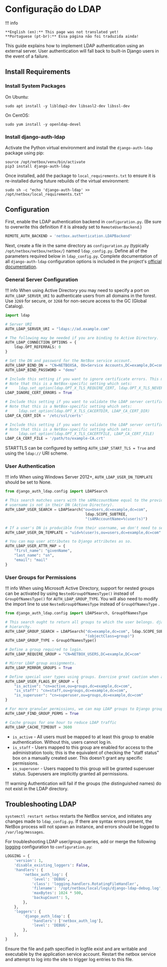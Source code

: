 # Configuração do LDAP

!!! info

    **English (en):** This page was not translated yet!
    **Portuguese (pt-br):** Essa página não foi traduzida ainda!

This guide explains how to implement LDAP authentication using an external server. User authentication will fall back to built-in Django users in the event of a failure.

## Install Requirements

### Install System Packages

On Ubuntu:

```no-highlight
sudo apt install -y libldap2-dev libsasl2-dev libssl-dev
```

On CentOS:

```no-highlight
sudo yum install -y openldap-devel
```

### Install django-auth-ldap

Activate the Python virtual environment and install the `django-auth-ldap` package using pip:

```no-highlight
source /opt/netbox/venv/bin/activate
pip3 install django-auth-ldap
```

Once installed, add the package to `local_requirements.txt` to ensure it is re-installed during future rebuilds of the virtual environment:

```no-highlight
sudo sh -c "echo 'django-auth-ldap' >> /opt/netbox/local_requirements.txt"
```

## Configuration

First, enable the LDAP authentication backend in `configuration.py`. (Be sure to overwrite this definition if it is already set to `RemoteUserBackend`.)

```python
REMOTE_AUTH_BACKEND = 'netbox.authentication.LDAPBackend'
```

Next, create a file in the same directory as `configuration.py` (typically `/opt/netbox/netbox/netbox/`) named `ldap_config.py`. Define all of the parameters required below in `ldap_config.py`. Complete documentation of all `django-auth-ldap` configuration options is included in the project's [official documentation](https://django-auth-ldap.readthedocs.io/).

### General Server Configuration

!!! info
    When using Active Directory you may need to specify a port on `AUTH_LDAP_SERVER_URI` to authenticate users from all domains in the forest. Use `3269` for secure, or `3268` for non-secure access to the GC (Global Catalog).

```python
import ldap

# Server URI
AUTH_LDAP_SERVER_URI = "ldaps://ad.example.com"

# The following may be needed if you are binding to Active Directory.
AUTH_LDAP_CONNECTION_OPTIONS = {
    ldap.OPT_REFERRALS: 0
}

# Set the DN and password for the NetBox service account.
AUTH_LDAP_BIND_DN = "CN=NETBOXSA, OU=Service Accounts,DC=example,DC=com"
AUTH_LDAP_BIND_PASSWORD = "demo"

# Include this setting if you want to ignore certificate errors. This might be needed to accept a self-signed cert.
# Note that this is a NetBox-specific setting which sets:
#     ldap.set_option(ldap.OPT_X_TLS_REQUIRE_CERT, ldap.OPT_X_TLS_NEVER)
LDAP_IGNORE_CERT_ERRORS = True

# Include this setting if you want to validate the LDAP server certificates against a CA certificate directory on your server
# Note that this is a NetBox-specific setting which sets:
#     ldap.set_option(ldap.OPT_X_TLS_CACERTDIR, LDAP_CA_CERT_DIR)
LDAP_CA_CERT_DIR = '/etc/ssl/certs'

# Include this setting if you want to validate the LDAP server certificates against your own CA.
# Note that this is a NetBox-specific setting which sets:
#     ldap.set_option(ldap.OPT_X_TLS_CACERTFILE, LDAP_CA_CERT_FILE)
LDAP_CA_CERT_FILE = '/path/to/example-CA.crt'
```

STARTTLS can be configured by setting `AUTH_LDAP_START_TLS = True` and using the `ldap://` URI scheme.

### User Authentication

!!! info
    When using Windows Server 2012+, `AUTH_LDAP_USER_DN_TEMPLATE` should be set to None.

```python
from django_auth_ldap.config import LDAPSearch

# This search matches users with the sAMAccountName equal to the provided username. This is required if the user's
# username is not in their DN (Active Directory).
AUTH_LDAP_USER_SEARCH = LDAPSearch("ou=Users,dc=example,dc=com",
                                    ldap.SCOPE_SUBTREE,
                                    "(sAMAccountName=%(user)s)")

# If a user's DN is producible from their username, we don't need to search.
AUTH_LDAP_USER_DN_TEMPLATE = "uid=%(user)s,ou=users,dc=example,dc=com"

# You can map user attributes to Django attributes as so.
AUTH_LDAP_USER_ATTR_MAP = {
    "first_name": "givenName",
    "last_name": "sn",
    "email": "mail"
}
```

### User Groups for Permissions

!!! info
    When using Microsoft Active Directory, support for nested groups can be activated by using `NestedGroupOfNamesType()` instead of `GroupOfNamesType()` for `AUTH_LDAP_GROUP_TYPE`. You will also need to modify the import line to use `NestedGroupOfNamesType` instead of `GroupOfNamesType` .

```python
from django_auth_ldap.config import LDAPSearch, GroupOfNamesType

# This search ought to return all groups to which the user belongs. django_auth_ldap uses this to determine group
# hierarchy.
AUTH_LDAP_GROUP_SEARCH = LDAPSearch("dc=example,dc=com", ldap.SCOPE_SUBTREE,
                                    "(objectClass=group)")
AUTH_LDAP_GROUP_TYPE = GroupOfNamesType()

# Define a group required to login.
AUTH_LDAP_REQUIRE_GROUP = "CN=NETBOX_USERS,DC=example,DC=com"

# Mirror LDAP group assignments.
AUTH_LDAP_MIRROR_GROUPS = True

# Define special user types using groups. Exercise great caution when assigning superuser status.
AUTH_LDAP_USER_FLAGS_BY_GROUP = {
    "is_active": "cn=active,ou=groups,dc=example,dc=com",
    "is_staff": "cn=staff,ou=groups,dc=example,dc=com",
    "is_superuser": "cn=superuser,ou=groups,dc=example,dc=com"
}

# For more granular permissions, we can map LDAP groups to Django groups.
AUTH_LDAP_FIND_GROUP_PERMS = True

# Cache groups for one hour to reduce LDAP traffic
AUTH_LDAP_CACHE_TIMEOUT = 3600

```

* `is_active` - All users must be mapped to at least this group to enable authentication. Without this, users cannot log in.
* `is_staff` - Users mapped to this group are enabled for access to the administration tools; this is the equivalent of checking the "staff status" box on a manually created user. This doesn't grant any specific permissions.
* `is_superuser` - Users mapped to this group will be granted superuser status. Superusers are implicitly granted all permissions.

!!! warning
    Authentication will fail if the groups (the distinguished names) do not exist in the LDAP directory.

## Troubleshooting LDAP

`systemctl restart netbox` restarts the NetBox service, and initiates any changes made to `ldap_config.py`. If there are syntax errors present, the NetBox process will not spawn an instance, and errors should be logged to `/var/log/messages`.

For troubleshooting LDAP user/group queries, add or merge the following [logging](../configuration/system.md#logging) configuration to `configuration.py`:

```python
LOGGING = {
    'version': 1,
    'disable_existing_loggers': False,
    'handlers': {
        'netbox_auth_log': {
            'level': 'DEBUG',
            'class': 'logging.handlers.RotatingFileHandler',
            'filename': '/opt/netbox/local/logs/django-ldap-debug.log',
            'maxBytes': 1024 * 500,
            'backupCount': 5,
        },
    },
    'loggers': {
        'django_auth_ldap': {
            'handlers': ['netbox_auth_log'],
            'level': 'DEBUG',
        },
    },
}
```

Ensure the file and path specified in logfile exist and are writable and executable by the application service account. Restart the netbox service and attempt to log into the site to trigger log entries to this file.